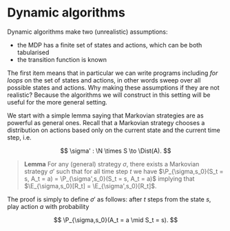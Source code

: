 # Dynamic algorithms

Dynamic algorithms make two (unrealistic) assumptions:
* the MDP has a finite set of states and actions, which can be both tabularised
* the transition function is known

The first item means that in particular we can write programs including *for loops* on the set of states and actions,
in other words sweep over all possible states and actions.
Why making these assumptions if they are not realistic? Because the algorithms we will construct in this setting will be useful for the more general setting.

We start with a simple lemma saying that Markovian strategies are as powerful as general ones.
Recall that a Markovian strategy chooses a distribution on actions based only on the current state and the current time step,
i.e. 

$$
\sigma' : \N \times S \to \Dist(A).
$$

> **Lemma** For any (general) strategy $\sigma$, there exists a Markovian strategy $\sigma'$ such that for all time step $t$ we have 
$\P_{\sigma,s_0}(S_t = s, A_t = a) = \P_{\sigma',s_0}(S_t = s, A_t = a)$ 
implying that
$\E_{\sigma,s_0}[R_t] = \E_{\sigma',s_0}[R_t]$.

The proof is simply to define $\sigma'$ as follows: after $t$ steps from the state $s$, play action $a$ with probability

$$
\P_{\sigma,s_0}(A_t = a \mid S_t = s).
$$
